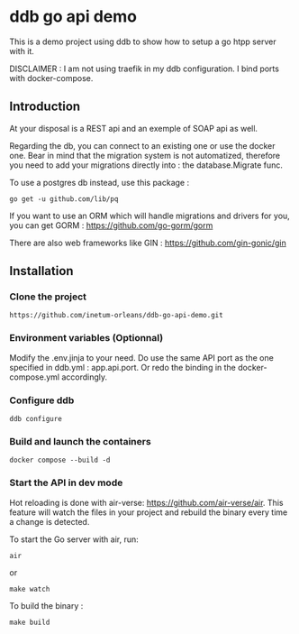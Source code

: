 # ddb go api demo

This is a demo project using ddb to show how to setup a go htpp server with it.

DISCLAIMER : I am not using traefik in my ddb configuration. I bind ports with docker-compose.

## Introduction

At your disposal is a REST api and an exemple of SOAP api as well.

Regarding the db, you can connect to an existing one or use the docker one. Bear in mind that the migration system is not automatized, therefore you need to add your migrations directly into : the database.Migrate func.

To use a postgres db instead, use this package :

```
go get -u github.com/lib/pq
```

If you want to use an ORM which will handle migrations and drivers for you, you can get GORM : https://github.com/go-gorm/gorm

There are also web frameworks like GIN : https://github.com/gin-gonic/gin

## Installation

### Clone the project

```
https://github.com/inetum-orleans/ddb-go-api-demo.git
```

### Environment variables (Optionnal)

Modify the .env.jinja to your need. Do use the same API port as the one specified in ddb.yml : app.api.port. Or redo the binding in the docker-compose.yml accordingly.

### Configure ddb

```
ddb configure
```

### Build and launch the containers

```
docker compose --build -d
```

### Start the API in dev mode

Hot reloading is done with air-verse: https://github.com/air-verse/air. This feature will watch the files in your project and rebuild the binary every time a change is detected.

To start the Go server with air, run:

```
air
```

or

```
make watch
```

To build the binary :

```
make build
```
